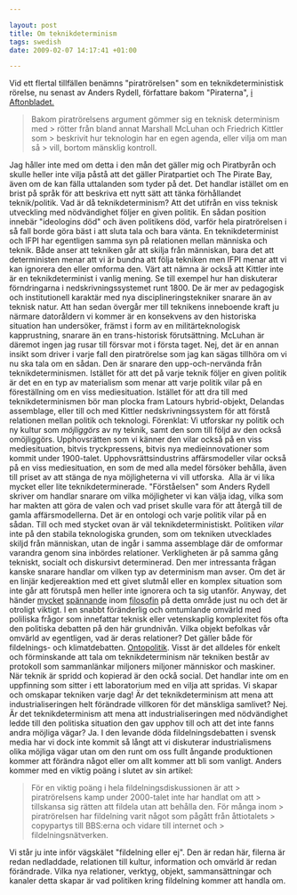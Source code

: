 ```yaml
--- 

layout: post
title: Om teknikdeterminism 
tags: swedish 
date: 2009-02-07 14:17:41 +01:00 

---
```


Vid ett flertal tillfällen benämns "piratrörelsen" som en teknikdeterministisk rörelse, nu senast av Anders Rydell, författare bakom "Piraterna", [i Aftonbladet.](http://www.aftonbladet.se/kultur/article4349155.ab)

> Bakom piratrörelsens argument gömmer sig en teknisk determinism med > rötter från bland annat Marshall McLuhan och Friedrich Kittler som > beskrivit hur teknologin har en egen agenda, eller vilja om man så > vill, bortom mänsklig kontroll.

Jag håller inte med om detta i den mån det gäller mig och Piratbyrån och skulle heller inte vilja påstå att det gäller Piratpartiet och The Pirate Bay, även om de kan fälla uttalanden som tyder på det. Det handlar istället om en brist på språk för att beskriva ett nytt sätt att tänka förhållandet teknik/politik. Vad är då teknikdeterminism? Att det utifrån en viss teknisk utveckling med nödvändighet följer en given politik. En sådan position innebär "ideologins död" och även politikens död, varför hela piratrörelsen i så fall borde göra bäst i att sluta tala och bara vänta. En teknikdeterminist och IFPI har egentligen samma syn på relationen mellan människa och teknik. Både anser att tekniken går att skilja från människan, bara det att deterministen menar att vi är bundna att följa tekniken men IFPI menar att vi kan ignorera den eller omforma den. Värt att nämna är också att Kittler inte är en teknikdeterminist i vanlig mening. Se till exempel hur han diskuterar förndringarna i nedskrivningssystemet runt 1800. De är mer av pedagogisk och institutionell karaktär med nya disciplineringstekniker snarare än av teknisk natur. Att han sedan övergår mer till teknikens inneboende kraft ju närmare datoråldern vi kommer är en konsekvens av den historiska situation han undersöker, främst i form av en militärteknologisk kapprustning, snarare än en trans-historisk förutsättning. McLuhan är däremot ingen jag rusar till försvar mot i första taget. Nej, det är en annan insikt som driver i varje fall den piratrörelse som jag kan sägas tillhöra om vi nu ska tala om en sådan. Den är snarare den upp-och-nervända från teknikdeterminismen. Istället för att det på varje teknik följer en given politik är det en en typ av materialism som menar att varje politik vilar på en föreställning om en viss mediesituation. Istället för att dra till med teknikdeterminismen bör man plocka fram Latours hybrid-objekt, Delandas assemblage, eller till och med Kittler nedskrivningssystem för att förstå relationen mellan politik och teknologi. Förenklat: Vi utforskar ny politik och ny kultur som *möjliggörs* av ny teknik, samt den som till följd av den också omöjliggörs. Upphovsrätten som vi känner den vilar också på en viss mediesituation, bitvis tryckpressens, bitvis nya medieinnovationer som kommit under 1900-talet. Upphovsrättsindustrins affärsmodeller vilar också på en viss mediesituation, en som de med alla medel försöker behålla, även till priset av att stänga de nya möjligheterna vi vill utforska.  Alla är vi lika mycket eller lite teknikdeterminerade. "Förståelsen" som Anders Rydell skriver om handlar snarare om vilka möjligheter vi kan välja idag, vilka som har makten att göra de valen och vad priset skulle vara för att återgå till de gamla affärsmodellerna. Det är en ontologi och varje politik vilar på en sådan. Till och med stycket ovan är väl teknikdeterministiskt. Politiken *vilar* inte på den stabila teknologiska grunden, som om tekniken utvecklades skiljd från människan, utan de ingår i samma assemblage där de omformar varandra genom sina inbördes relationer. Verkligheten är på samma gång tekniskt, socialt och diskursivt determinerad. Den mer intressanta frågan kanske snarare handlar om vilken typ av determinism man avser. Om det är en linjär kedjereaktion med ett givet slutmål eller en komplex situation som inte går att förutspå men heller inte ignorera och ta sig utanför. Anyway, det händer [mycket](http://www.t0.or.at/delanda/delanda.htm#_jmp0_) [spännande](http://doctorzamalek.wordpress.com/) inom [filosofin](http://larvalsubjects.wordpress.com) på detta område just nu och det är otroligt viktigt. I en snabbt föränderlig och omtumlande omvärld med poliliska frågor som innefattar teknisk eller vetenskaplig komplexitet fös ofta den politiska debatten på den här grundnivån. Vilka objekt befolkas vår omvärld av egentligen, vad är deras relationer? Det gäller både för fildelnings- och klimatdebatten. [Ontopolitik](http://christopherkullenberg.se/?p=386). Visst är det alldeles för enkelt och förminskande att tala om teknikdeterminism när tekniken består av protokoll som sammanlänkar miljoners miljoner människor och maskiner. När teknik är spridd och kopierad är den ockå social. Det handlar inte om en uppfinning som sitter i ett laboratorium med en vilja att spridas. Vi skapar och omskapar tekniken varje dag! Är det teknikdeterminism att mena att industrialiseringen helt förändrade villkoren för det mänskliga samlivet? Nej. Är det teknikdeterminism att mena att industrialiseringen med nödvändighet ledde till den politiska situation den gav upphov till och att det inte fanns andra möjliga vägar? Ja. I den levande döda fildelningsdebatten i svensk media har vi dock inte kommit så långt att vi diskuterar industrialismens olika möjliga vägar utan om den runt om oss fullt ångande produktionen kommer att förändra något eller om allt kommer att bli som vanligt. Anders kommer med en viktig poäng i slutet av sin artikel:

> För en viktig poäng i hela fildelningsdiskussionen är att > piratrörelsens kamp under 2000-talet inte har handlat om att > tillskansa sig rätten att fildela utan att behålla den. För många inom > piratrörelsen har fildelning varit något som pågått från åttiotalets > copypartys till BBS:erna och vidare till internet och > fildelningsnätverken.

Vi står ju inte inför vägskälet "fildelning eller ej". Den är redan här, filerna är redan nedladdade, relationen till kultur, information och omvärld är redan förändrade. Vilka nya relationer, verktyg, objekt, sammansättningar och kanaler detta skapar är vad politiken kring fildelning kommer att handla om. 
